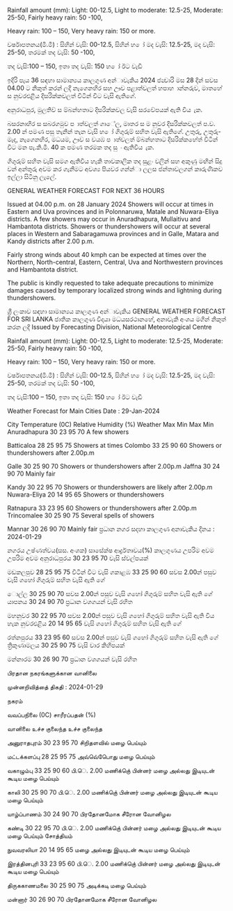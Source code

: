 Rainfall amount (mm): Light: 00-12.5, Light to moderate: 12.5-25, Moderate: 25-50, Fairly heavy rain: 50 -100,

Heavy rain: 100 – 150, Very heavy rain: 150 or more.

වර්ෂාපතනය(මි.මී) : සිහින් වැසි: 00-12.5, සිහින් හ ෝ මද වැසි: 12.5-25, මද වැසි: 25-50, තරමක් තද වැසි: 50 -100,

තද වැසි:100 – 150, ඉතා තද වැසි: 150 හ ෝ ඊට වැඩි

ඉදිරි පැය 36 සඳහා සාමාන්‍යය කාලගුණ අන්‍ාවැකිය 2024 ජන්‍වාරි මස 28 දින්‍ සවස 04.00 ට නිකුත් කරන්‍ ලදි නැගෙනහිර සහ ඌව පළාත්වලත් හපාහ ාන්නරුව, මාතහේ ස නුවරඑළිය දිසරික්කවලත් විටින් විට වැසි ඇතිගේ.

අනුරාධපුර, මුලතිව් ස ම්බන්හතාට දිසරික්කවල වැසි සරවේපයක් ඇති විය ැක.

බසරනාහිර ස සබරගමුව ප ාත්වලත් ගාේල, මාතර ස ම නුවර දිසරික්කවලත් ප.ව. 2.00 න් පමණ පසු තැනින් තැන වැසි හ ෝ ගිගුරුම් සහිත වැසි ඇතිගේ. උතුරු, උතුරු-මැද, නැගෙනහිර, මධයම, ඌව ස වයඹ ප ාත්වලත් ම්බන්හතාට දිසරික්කහේත් විටින් විට මන පැ.කි.මී. 40 ක පමණ තරමක තද සු ං ඇතිවිය ැක.

ගිගුරුම් සහිත වැසි සමග ඇතිවිය හැකි තාවකාලික තද සුළං වලින් සහ අකුණු මඟින් සිදු වන්‍ අන්‍තුරු අවම කර ගැනීමට අවශ්‍ය පියවර ගන්න්‍ා ලලස ජන්‍තාවලගන් කාරුණිකව ඉල්ලා සිටිනු ලැලේ.

GENERAL WEATHER FORECAST FOR NEXT 36 HOURS

Issued at 04.00 p.m. on 28 January 2024 Showers will occur at times in Eastern and Uva provinces and in Polonnaruwa, Matale and Nuwara-Eliya districts. A few showers may occur in Anuradhapura, Mullaitivu and Hambantota districts. Showers or thundershowers will occur at several places in Western and Sabaragamuwa provinces and in Galle, Matara and Kandy districts after 2.00 p.m.

Fairly strong winds about 40 kmph can be expected at times over the Northern, North-central, Eastern, Central, Uva and Northwestern provinces and Hambantota district.

The public is kindly requested to take adequate precautions to minimize damages caused by temporary localized strong winds and lightning during thundershowers.

ශ්‍රී ලංකාව සඳහා සාමාන්‍යය කාලගුණ අන්‍ාවැකිය GENERAL WEATHER FORECAST FOR SRI LANKA ජාතික කාලගුණ විදයා මධයසරථානහේ, අනාවැකි අංශය මගින් නිකුත් කරන ලදි Issued by Forecasting Division, National Meteorological Centre

Rainfall amount (mm): Light: 00-12.5, Light to moderate: 12.5-25, Moderate: 25-50, Fairly heavy rain: 50 -100,

Heavy rain: 100 – 150, Very heavy rain: 150 or more.

වර්ෂාපතනය(මි.මී) : සිහින් වැසි: 00-12.5, සිහින් හ ෝ මද වැසි: 12.5-25, මද වැසි: 25-50, තරමක් තද වැසි: 50 -100,

තද වැසි:100 – 150, ඉතා තද වැසි: 150 හ ෝ ඊට වැඩි

Weather Forecast for Main Cities Date : 29-Jan-2024

City Temperature (0C) Relative Humidity (%) Weather Max Min Max Min Anuradhapura 30 23 95 70 A few showers

Batticaloa 28 25 95 75 Showers at times Colombo 33 25 90 60 Showers or thundershowers after 2.00p.m

Galle 30 25 90 70 Showers or thundershowers after 2.00p.m Jaffna 30 24 90 70 Mainly fair

Kandy 30 22 95 70 Showers or thundershowers are likely after 2.00p.m Nuwara-Eliya 20 14 95 65 Showers or thundershowers

Ratnapura 33 23 95 60 Showers or thundershowers after 2.00p.m Trincomalee 30 25 90 75 Several spells of showers

Mannar 30 26 90 70 Mainly fair ප්‍රධාන නගර සදහා කාලගුණ අනාවැකිය දිනය : 2024-01-29

නගරය උෂ්ණත්වය(සස. අංශක) සාසේක්ෂ ආර්ද්‍රතාවය(%) කාලගුණය උපරිම අවම උපරිම අවම අනුරාධපුරය 30 23 95 70 වැසි ස්වල්පයක්

මඩකලපුව 28 25 95 75 විටින් විට වැසි ගකාළඹ 33 25 90 60 සවස 2.00න් පසුව වැසි ගහෝ ගිගුරුම් සහිත වැසි ඇති ගේ

ොල්ල 30 25 90 70 සවස 2.00න් පසුව වැසි ගහෝ ගිගුරුම් සහිත වැසි ඇති ගේ යාපනය 30 24 90 70 ප්‍රධාන වශගයන් වැසි රහිත

මහනුවර 30 22 95 70 සවස 2.00න් පසුව වැසි ගහෝ ගිගුරුම් සහිත වැසි ඇති විය හැක නුවරඑළිය 20 14 95 65 වැසි ගහෝ ගිගුරුම් සහිත වැසි ඇති ගේ

රත්නපුරය 33 23 95 60 සවස 2.00න් පසුව වැසි ගහෝ ගිගුරුම් සහිත වැසි ඇති ගේ ත්‍රිකුණාමලය 30 25 90 75 වැසි වාර කිහිපයක්

මන්නාරම 30 26 90 70 ප්‍රධාන වශගයන් වැසි රහිත

பிரதான நகரங்களுக்கான வானிலை

முன்னறிவித்தை் திகதி : 2024-01-29

நகரம்

வவப்பநிலை (0C) சாரீரப்பதன் (%)

வானிலை உச்ச குலைந்த உச்ச குலைந்த

அனுராதபுரம் 30 23 95 70 சிறிதளவில் மழை பெய்யும்

மட்டக்களப்பு 28 25 95 75 அவ்வெ்பெோது மழை பெய்யும்

வகாழும்பு 33 25 90 60 பி.ெ. 2.00 மணிக்குெ் பின்னர் மழை அல்லது இடியுடன் கூடிய மழை பெய்யும்

காலி 30 25 90 70 பி.ெ. 2.00 மணிக்குெ் பின்னர் மழை அல்லது இடியுடன் கூடிய மழை பெய்யும்

யாழ்ப்பாணம் 30 24 90 70 பிரதோனமோக சீரோன வோனிழல

கண்டி 30 22 95 70 பி.ெ. 2.00 மணிக்குெ் பின்னர் மழை அல்லது இடியுடன் கூடிய மழை பெய்யும் சோத்தியம்

நுவவரலியா 20 14 95 65 மழை அல்லது இடியுடன் கூடிய மழை பெய்யும்

இரத்தினபுரி 33 23 95 60 பி.ெ. 2.00 மணிக்குெ் பின்னர் மழை அல்லது இடியுடன் கூடிய மழை பெய்யும்

திருககாணமலை 30 25 90 75 அடிக்கடி மழை பெய்யும்

மன்னார் 30 26 90 70 பிரதோனமோக சீரோன வோனிழல